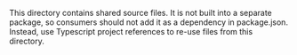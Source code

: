 This directory contains shared source files. It is not built into a separate package, so consumers should not add it as a dependency in package.json. Instead, use Typescript project references to re-use files from this directory.
